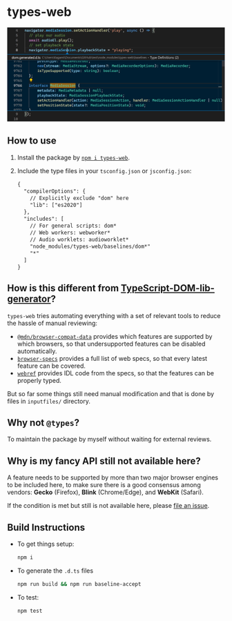 # types-web

![An example showing types for MediaSession and MediaRecorder](docs/mediasession.png)

## How to use

1. Install the package by [`npm i types-web`](https://www.npmjs.com/package/types-web).
2. Include the type files in your `tsconfig.json` or `jsconfig.json`:

    ```json5
    {
      "compilerOptions": {
        // Explicitly exclude "dom" here
        "lib": ["es2020"]
      },
      "includes": [
        // For general scripts: dom*
        // Web workers: webworker*
        // Audio worklets: audioworklet*
        "node_modules/types-web/baselines/dom*"
        "*"
      ]
    }
    ```

## How is this different from [TypeScript-DOM-lib-generator](https://github.com/microsoft/TypeScript-DOM-lib-generator/)?

`types-web` tries automating everything with a set of relevant tools to reduce the hassle of manual reviewing:

  * [`@mdn/browser-compat-data`](https://www.npmjs.com/package/@mdn/browser-compat-data) provides which features are supported by which browsers, so that undersupported features can be disabled automatically.
  * [`browser-specs`](https://www.npmjs.com/package/browser-specs) provides a full list of web specs, so that every latest feature can be covered.
  * [`webref`](https://github.com/w3c/webref) provides IDL code from the specs, so that the features can be properly typed.

But so far some things still need manual modification and that is done by files in `inputfiles/` directory.

## Why not `@types`?

To maintain the package by myself without waiting for external reviews.

## Why is my fancy API still not available here?

A feature needs to be supported by more than two major browser engines to be included here, to make sure there is a good consensus among vendors: __Gecko__ (Firefox), __Blink__ (Chrome/Edge), and __WebKit__ (Safari).

If the condition is met but still is not available here, please [file an issue](https://github.com/saschanaz/types-web/issues/new).

## Build Instructions

* To get things setup:

    ```sh
    npm i
    ```

* To generate the `.d.ts` files

    ```sh
    npm run build && npm run baseline-accept
    ```

* To test:

    ```sh
    npm test
    ```
